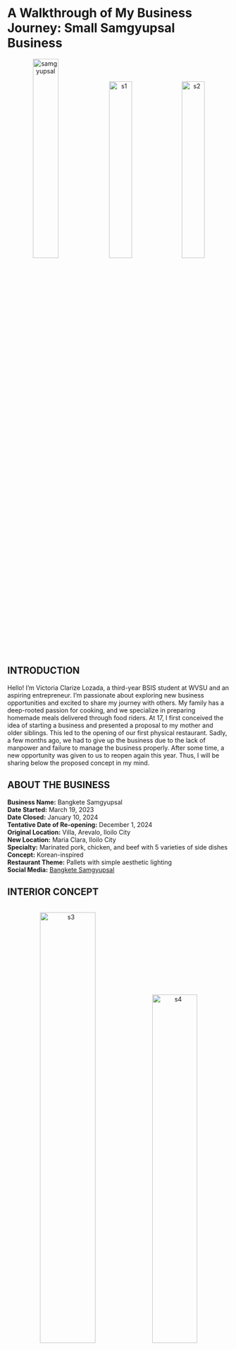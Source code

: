 <!DOCTYPE html>
<html lang="en">
<head>
    <meta charset="UTF-8">
    <meta name="viewport" content="width=device-width, initial-scale=1.0">
</head>
<body>
    <h1>A Walkthrough of My Business Journey: Small Samgyupsal Business</h1>
    <div style="text-align: center;">
        <img src="https://i.pinimg.com/originals/2e/9c/b5/2e9cb5c4d02abad033e3f98b4b2b6cae.jpg" alt="samgyupsal" style="display: inline-block; width: 34%; height: auto;">
        <img src="https://i.pinimg.com/originals/90/e8/b9/90e8b916674d55f4ca6bd457dca0ccf2.jpg" alt="s1" style="display: inline-block; width: 32%; height: auto;">
        <img src="https://i.pinimg.com/originals/0f/23/df/0f23dff9cbae62ef6a378c0daab50ced.jpg" alt="s2" style="display: inline-block; width: 32%; height: auto;">
    </div><br>
    <h2 id="me">INTRODUCTION</h2>
    <p>Hello! I’m Victoria Clarize Lozada, a third-year BSIS student at WVSU and an aspiring entrepreneur. I’m passionate about exploring new business opportunities and excited to share my journey with others. My family has a deep-rooted passion for cooking, and we specialize in preparing homemade meals delivered through food riders. At 17, I first conceived the idea of starting a business and presented a proposal to my mother and older siblings. This led to the opening of our first physical restaurant. Sadly, a few months ago, we had to give up the business due to the lack of manpower and failure to manage the business properly. After some time, a new opportunity was given to us to reopen again this year. Thus, I will be sharing below the proposed concept in my mind.</p> 
    <h2 id="deets">ABOUT THE BUSINESS</h2>
    <p>
        <strong>Business Name:</strong> Bangkete Samgyupsal<br>
        <strong>Date Started:</strong> March 19, 2023<br>
        <strong>Date Closed:</strong> January 10, 2024<br>
        <strong>Tentative Date of Re-opening:</strong> December 1, 2024<br>
        <strong>Original Location:</strong> Villa, Arevalo, Iloilo City<br> 
        <strong>New Location:</strong> Maria Clara, Iloilo City<br> 
        <strong>Specialty:</strong> Marinated pork, chicken, and beef with 5 varieties of side dishes<br>
        <strong>Concept:</strong> Korean-inspired<br>
        <strong>Restaurant Theme:</strong> Pallets with simple aesthetic lighting<br>
        <strong>Social Media:</strong> <a href="https://facebook.com/bangketesamgyupsal" target="_blank">Bangkete Samgyupsal</a>
<h2 id="proposal">INTERIOR CONCEPT</h2>
    <br>
    <div style="text-align: center;">
        <img src="https://i.pinimg.com/originals/08/76/2b/08762bdf900ab4909bd3262afbf4edc5.jpg" alt="s3" style="display: inline-block; width: 50%; height: auto;">
        <img src="https://i.pinimg.com/originals/46/e1/9b/46e19bbeba74f6beb7b568af9c89022e.jpg" alt="s4" style="display: inline-block; width: 45%; height: auto;">
    </div><br>
<strong>    <p>"We want to maintain our identity as a simple samgyupsal restaurant with the use of pallets for our tables and chairs, complemented by the warm glow of aesthetic lights. This combination not only reflects our commitment to a cozy and inviting atmosphere but also emphasizes the rustic charm that makes our dining experience unique. Our goal is to create a space where customers feel at home, enjoying authentic flavors in a setting that’s both relaxed and visually appealing. As we move forward, preserving this ambiance will remain at the heart of our brand, ensuring that each visit is as memorable as the first."</p>
    <br> </strong>
</body>
</html>
